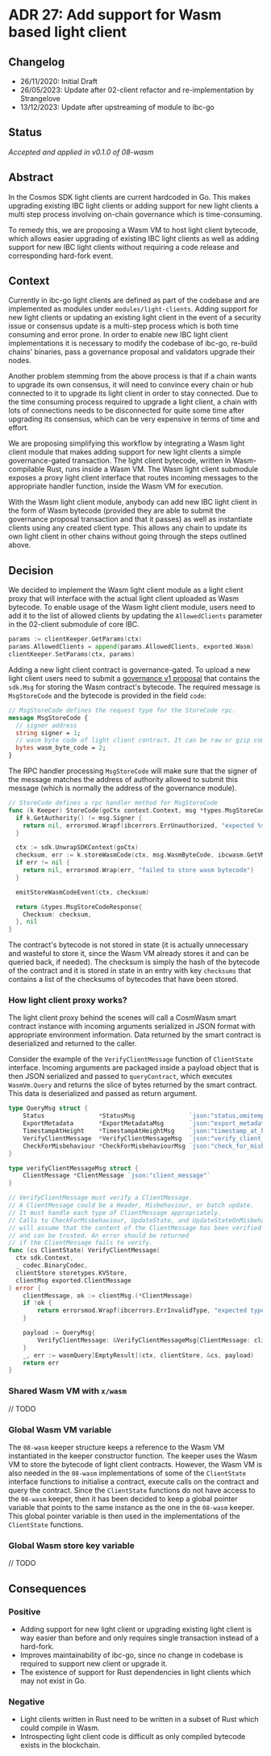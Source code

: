 # ADR 27: Add support for Wasm based light client

## Changelog

- 26/11/2020: Initial Draft
- 26/05/2023: Update after 02-client refactor and re-implementation by Strangelove
- 13/12/2023: Update after upstreaming of module to ibc-go

## Status

*Accepted and applied in v0.1.0 of 08-wasm*

## Abstract

In the Cosmos SDK light clients are current hardcoded in Go. This makes upgrading existing IBC light clients or
adding support for new light clients a multi step process involving on-chain governance which is time-consuming.

To remedy this, we are proposing a Wasm VM to host light client bytecode, which allows easier upgrading of
existing IBC light clients as well as adding support for new IBC light clients without requiring a code release and 
corresponding hard-fork event.

## Context

Currently in ibc-go light clients are defined as part of the codebase and are implemented as modules under
`modules/light-clients`. Adding support for new light clients or updating an existing light client in the event
of a security issue or consensus update is a multi-step process which is both time consuming and error prone. 
In order to enable new IBC light client implementations it is necessary to modify the codebase of ibc-go, 
re-build chains' binaries, pass a governance proposal and validators upgrade their nodes.

Another problem stemming from the above process is that if a chain wants to upgrade its own consensus, it will 
need to convince every chain or hub connected to it to upgrade its light client in order to stay connected. Due 
to the time consuming process required to upgrade a light client, a chain with lots of connections needs to be 
disconnected for quite some time after upgrading its consensus, which can be very expensive in terms of time and effort.

We are proposing simplifying this workflow by integrating a Wasm light client module that makes adding support for
new light clients a simple governance-gated transaction. The light client bytecode, written in Wasm-compilable Rust, 
runs inside a Wasm VM. The Wasm light client submodule exposes a proxy light client interface that routes incoming 
messages to the appropriate handler function, inside the Wasm VM for execution.

With the Wasm light client module, anybody can add new IBC light client in the form of Wasm bytecode (provided they are 
able to submit the governance proposal transaction and that it passes) as well as instantiate clients using any created 
client type. This allows any chain to update its own light client in other chains without going through the steps outlined above.

## Decision

We decided to implement the Wasm light client module as a light client proxy that will interface with the actual light client
uploaded as Wasm bytecode. To enable usage of the Wasm light client module, users need to add it to the list of allowed clients
by updating the `AllowedClients` parameter in the 02-client submodule of core IBC.

```go
params := clientKeeper.GetParams(ctx)
params.AllowedClients = append(params.AllowedClients, exported.Wasm)
clientKeeper.SetParams(ctx, params)
```

Adding a new light client contract is governance-gated. To upload a new light client users need to submit 
a [governance v1 proposal](https://docs.cosmos.network/main/modules/gov#proposals) that contains the `sdk.Msg` for storing 
the Wasm contract's bytecode. The required message is `MsgStoreCode` and the bytecode is provided in the field `code`:

```proto
// MsgStoreCode defines the request type for the StoreCode rpc.
message MsgStoreCode {
  // signer address
  string signer = 1;
  // wasm byte code of light client contract. It can be raw or gzip compressed
  bytes wasm_byte_code = 2;
}
```

The RPC handler processing `MsgStoreCode` will make sure that the signer of the message matches the address of authority allowed to 
submit this message (which is normally the address of the governance module).

```go
// StoreCode defines a rpc handler method for MsgStoreCode
func (k Keeper) StoreCode(goCtx context.Context, msg *types.MsgStoreCode) (*types.MsgStoreCodeResponse, error) {
  if k.GetAuthority() != msg.Signer {
    return nil, errorsmod.Wrapf(ibcerrors.ErrUnauthorized, "expected %s, got %s", k.GetAuthority(), msg.Signer)
  }

  ctx := sdk.UnwrapSDKContext(goCtx)
  checksum, err := k.storeWasmCode(ctx, msg.WasmByteCode, ibcwasm.GetVM().StoreCode)
  if err != nil {
    return nil, errorsmod.Wrap(err, "failed to store wasm bytecode")
  }

  emitStoreWasmCodeEvent(ctx, checksum)

  return &types.MsgStoreCodeResponse{
    Checksum: checksum,
  }, nil
}
```

The contract's bytecode is not stored in state (it is actually unnecessary and wasteful to store it, since
the Wasm VM already stores it and can be queried back, if needed). The checksum is simply the hash of the bytecode
of the contract and it is stored in state in an entry with key `checksums` that contains a list of the checksums
of bytecodes that have been stored.

### How light client proxy works?

The light client proxy behind the scenes will call a CosmWasm smart contract instance with incoming arguments serialized 
in JSON format with appropriate environment information. Data returned by the smart contract is deserialized and
returned to the caller.

Consider the example of the `VerifyClientMessage` function of `ClientState` interface. Incoming arguments are
packaged inside a payload object that is then JSON serialized and passed to `queryContract`, which executes `WasmVm.Query` 
and returns the slice of bytes returned by the smart contract. This data is deserialized and passed as return argument.

```go
type QueryMsg struct {
	Status               *StatusMsg               `json:"status,omitempty"`
	ExportMetadata       *ExportMetadataMsg       `json:"export_metadata,omitempty"`
	TimestampAtHeight    *TimestampAtHeightMsg    `json:"timestamp_at_height,omitempty"`
	VerifyClientMessage  *VerifyClientMessageMsg  `json:"verify_client_message,omitempty"`
	CheckForMisbehaviour *CheckForMisbehaviourMsg `json:"check_for_misbehaviour,omitempty"`
}

type verifyClientMessageMsg struct {
	ClientMessage *ClientMessage `json:"client_message"`
}

// VerifyClientMessage must verify a ClientMessage. 
// A ClientMessage could be a Header, Misbehaviour, or batch update.
// It must handle each type of ClientMessage appropriately. 
// Calls to CheckForMisbehaviour, UpdateState, and UpdateStateOnMisbehaviour
// will assume that the content of the ClientMessage has been verified
// and can be trusted. An error should be returned
// if the ClientMessage fails to verify.
func (cs ClientState) VerifyClientMessage(
  ctx sdk.Context,
  _ codec.BinaryCodec,
  clientStore storetypes.KVStore,
  clientMsg exported.ClientMessage
) error {
	clientMessage, ok := clientMsg.(*ClientMessage)
	if !ok {
		return errorsmod.Wrapf(ibcerrors.ErrInvalidType, "expected type: %T, got: %T", &ClientMessage{}, clientMsg)
	}

	payload := QueryMsg{
		VerifyClientMessage: &VerifyClientMessageMsg{ClientMessage: clientMessage.Data},
	}
	_, err := wasmQuery[EmptyResult](ctx, clientStore, &cs, payload)
	return err
}
```

### Shared Wasm VM with `x/wasm`

// TODO


### Global Wasm VM variable

The `08-wasm` keeper structure keeps a reference to the Wasm VM instantiated in the keeper constructor function. The keeper uses 
the Wasm VM to store the bytecode of light client contracts. However, the Wasm VM is also needed in the `08-wasm` implementations of
some of the `ClientState` interface functions to initialise a contract, execute calls on the contract and query the contract. Since
the `ClientState` functions do not have access to the `08-wasm` keeper, then it has been decided to keep a global pointer variable that
points to the same instance as the one in the `08-wasm` keeper. This global pointer variable is then used in the implementations of
the `ClientState` functions. 


### Global Wasm store key variable 

// TODO

## Consequences

### Positive

- Adding support for new light client or upgrading existing light client is way easier than before and only requires single transaction instead of a hard-fork.
- Improves maintainability of ibc-go, since no change in codebase is required to support new client or upgrade it.
- The existence of support for Rust dependencies in light clients which may not exist in Go.

### Negative

- Light clients written in Rust need to be written in a subset of Rust which could compile in Wasm.
- Introspecting light client code is difficult as only compiled bytecode exists in the blockchain.
